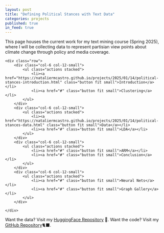 ```yaml
---
layout: post
title: "Defining Political Stances with Text Data"
categories: projects
published: true
in_feed: true
---
```

This page houses the current work for my text mining course (Spring 2025), where I will be collecting data to represent partisian view points about climate change through policy and media coverage. 

 <section>

 	<div class="row">
		<div class="col-6 col-12-small">
			<ul class="actions stacked">
				<li><a href="https://nataliermcastro.github.io/projects/2025/01/14/political-stances-introduction.html" class="button fit small">Introduction</a></li>
				<li><a href="#" class="button fit small">Clustering</a></li>
			</ul>
		</div>
		<div class="col-6 col-12-small">
			<ul class="actions stacked">
				<li><a href="https://nataliermcastro.github.io/projects/2025/01/14/political-stances-data.html" class="button fit small">Data</a></li>
				<li><a href="#" class="button fit small">LDA</a></li>
			</ul>
		</div>
		<div class="col-6 col-12-small">
			<ul class="actions stacked">
				<li><a href="#" class="button fit small">ARM</a></li>
				<li><a href="#" class="button fit small">Conclusion</a></li>
			</ul>
		</div>
		<div class="col-6 col-12-small">
			<ul class="actions stacked">
				<li><a href="#" class="button fit small">Neural Nets</a></li>
				<li><a href="#" class="button fit small">Graph Gallery</a></li>
			</ul>
		</div>

	</div>
 </section>

 Want the data? Visit my [HuggingFace Repository](https://huggingface.co/collections/nataliecastro/climate-policy-bills-67afd0eaa0c3f328d4b00136) 🐻. Want the code? Visit my [GitHub Repository](https://github.com/NatalieRMCastro/climate-policy/tree/main)🐈‍⬛.
